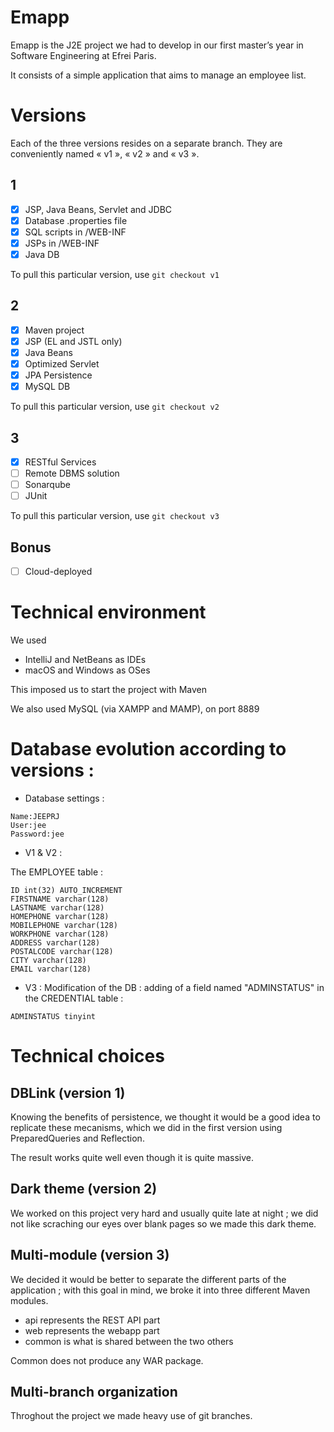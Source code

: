 # Emapp

Emapp is the J2E project we had to develop in our first master’s year in Software Engineering at Efrei Paris.

It consists of a simple application that aims to manage an employee list.

# Versions

Each of the three versions resides on a separate branch. They are conveniently named « v1 », « v2 » and « v3 ».

## 1

- [x] JSP, Java Beans, Servlet and JDBC
- [x] Database .properties file
- [x] SQL scripts in /WEB-INF
- [x] JSPs in /WEB-INF
- [x] Java DB

To pull this particular version, use `git checkout v1`

## 2

- [x] Maven project
- [x] JSP (EL and JSTL only)
- [x] Java Beans
- [x] Optimized Servlet
- [x] JPA Persistence
- [x] MySQL DB

To pull this particular version, use `git checkout v2`

## 3
- [x] RESTful Services
- [ ] Remote DBMS solution
- [ ] Sonarqube
- [ ] JUnit

To pull this particular version, use `git checkout v3`

## Bonus

- [ ] Cloud-deployed

# Technical environment

We used 
- IntelliJ and NetBeans as IDEs
- macOS and Windows as OSes

This imposed us to start the project with Maven

We also used MySQL (via XAMPP and MAMP), on port 8889

# Database evolution according to versions : 
- Database settings :
```
Name:JEEPRJ
User:jee
Password:jee
```

- V1 & V2 : 

The EMPLOYEE table :
```
ID int(32) AUTO_INCREMENT
FIRSTNAME varchar(128)
LASTNAME varchar(128)
HOMEPHONE varchar(128)
MOBILEPHONE varchar(128)
WORKPHONE varchar(128)
ADDRESS varchar(128)
POSTALCODE varchar(128)
CITY varchar(128)
EMAIL varchar(128)
```

- V3 : 
Modification of the DB : adding of a field named "ADMINSTATUS" in the CREDENTIAL table : 
```
ADMINSTATUS tinyint
```

# Technical choices

## DBLink (version 1)

Knowing the benefits of persistence, we thought it would be a good idea to replicate these mecanisms, which we did in the first version using PreparedQueries and Reflection. 

The result works quite well even though it is quite massive.

## Dark theme (version 2)

We worked on this project very hard and usually quite late at night ; we did not like scraching our eyes over blank pages so we made this dark theme.

## Multi-module (version 3)

We decided it would be better to separate the different parts of the application ; with this goal in mind, we broke it into three different Maven modules.

- api represents the REST API part
- web represents the webapp part
- common is what is shared between the two others

Common does not produce any WAR package.

## Multi-branch organization

Throghout the project we made heavy use of git branches.
